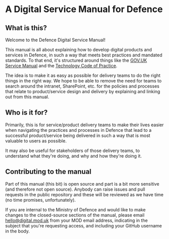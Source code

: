 # A Digital Service Manual for Defence

## What is this?

Welcome to the Defence Digital Service Manual! 

This manual is all about explaining how to develop digital products and services in Defence, in such a way that meets best practices and mandated standards. To that end, it's structured around things like the [GOV.UK Service Manual](https://www.gov.uk/service-manual) and the [Technology Code of Practice](https://www.gov.uk/government/publications/technology-code-of-practice/technology-code-of-practice). 

The idea is to make it as easy as possible for delivery teams to do the right things in the right way. We hope to be able to remove the need for teams to search around the intranet, SharePoint, etc. for the policies and processes that relate to product/service design and delivery by explaining and linking out from this manual. 

## Who is it for?

Primarily, this is for service/product delivery teams to make their lives easier when navigating the practices and processes in Defence that lead to a successful product/service being delivered in such a way that is most valuable to users as possible. 

It may also be useful for stakeholders of those delivery teams, to understand what they're doing, and why and how they're doing it. 

## Contributing to the manual

Part of this manual (this bit) is open source and part is a bit more sensitive (and therefore not open source). Anybody can raise issues and pull requests in the public repository and these will be reviewed as we have time (no time promises, unfortunately). 

If you are internal to the Ministry of Defence and would like to make changes to the closed-source sections of the manual, please email hello@digital.mod.uk from your MOD email address, indicating in the subject that you're requesting access, and including your GitHub username in the body. 
